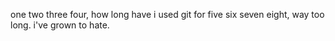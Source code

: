one two three four, how long have i used git for
five six seven eight, way too long. i've grown to hate.